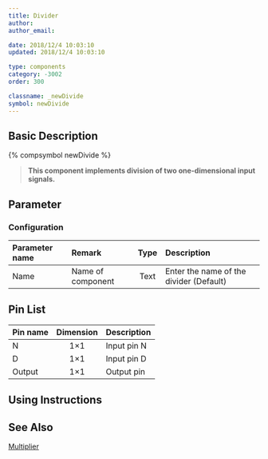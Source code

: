 ```yaml
---
title: Divider
author: 
author_email:

date: 2018/12/4 10:03:10
updated: 2018/12/4 10:03:10

type: components
category: -3002
order: 300

classname: _newDivide
symbol: newDivide
---
```

## Basic Description
{% compsymbol newDivide %}

> **This component implements division of two one-dimensional input signals.**

## Parameter
### Configuration
| Parameter name | Remark | Type | Description |
| :--- | :--- | :--: | :--- |
| Name | Name of component | Text | Enter the name of the divider (Default) |


## Pin List

| Pin name | Dimension | Description |
| :--- | :--:  | :--- |
| N | 1×1 | Input pin N |
| D | 1×1 | Input pin D |
| Output | 1×1 | Output pin |

## Using Instructions



## See Also

[Multiplier](comp_newMultiply.html)
